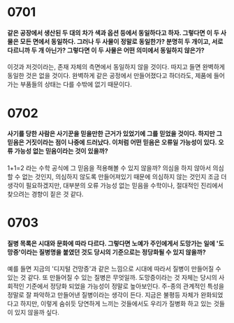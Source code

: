 # 0701

#### 같은 공장에서 생산된 두 대의 차가 색과 옵션 등에서 동일하다고 하자. 그렇다면 이 두 사물은 모든 면에서 동일하다. 그러나 두 사물이 정말로 동일한가? 분명히 두 개이고, 서로 다르니까 두 개 아닌가? 그렇다면 이 두 사물은 어떤 의미에서 동일하지 않은가?

이것과 저것이라는, 존재 자체의 측면에서 동일하지 않을 것이다. 따지고 들면 완벽하게 동일한 것은 없을 것이다. 완벽하게 같은 공정에서 만들어졌다고 하더라도, 제품에 들어가는 부품들의 상태는 다를 수밖에 없기 때문이다.

# 0702

#### 사기를 당한 사람은 사기꾼을 믿을만한 근거가 있었기에 그를 믿었을 것이다. 하지만 그 믿음은 거짓이라는 점이 나중에 드러났다. 이처럼 어떤 믿음은 오류일 가능성이 있다. 오류 가능성 없는 믿음이라는 것이 있을까?

1+1=2 라는 수학 공식에 그 믿음을 적용해볼 수 있지 않을까? 의심을 하지 않아서 의심할 수 없는 것인지, 의심하지 않도록 만들어져있기 때문에 의심하지 않는 것인지 조금 더 생각이 필요하겠지만, 대부분의 오류 가능성 없는 믿음을 수학이나, 절대적인 진리에서 찾으려는 경향이 짙은 것 같다.

# 0703

#### 질병 목록은 시대와 문화에 따라 다르다. 그렇다면 노예가 주인에게서 도망가는 일에 '도망증'이라는 질병명을 붙였던 것도 당시의 기준으로는 정당화될 수 있지 않을까?

예를 들면 지금의 '디지털 건망증'과 같은 느낌으로 시대에 따라서 질병이 만들어질 수 있는 것 같다. 또 만들어질 수 있는 질병은 무엇일까. 도망증이라는 것 자체는 당시의 사회적인 기준에서 정당화 되었을 가능성이 정말로 높아보인다. 주-종의 관계적인 특성을 정말로 잘 파악하고 만들어낸 질병이라는 생각이 든다. 지금은 불평등 자체가 완화되었다고 하지만, 이렇게 숨쉬듯 당연하게 느끼는 것들에서도 우리가 질병화 하고 있는 것들이 있지 않을까 싶다.
